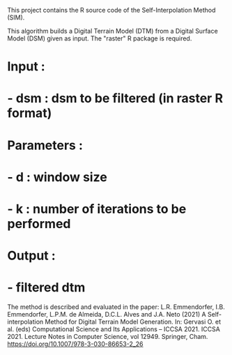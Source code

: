 This project contains the R source code of the Self-Interpolation Method (SIM).

This algorithm builds a Digital Terrain Model (DTM) from a Digital Surface Model (DSM) given as input.
The "raster" R package is required.

# Input :
# - dsm : dsm to be filtered (in raster R format)
# Parameters :
# - d : window size 
# - k : number of iterations to be performed
#  Output :
#  - filtered dtm 

The method is described and evaluated in the paper:
L.R. Emmendorfer, I.B. Emmendorfer, L.P.M. de Almeida, D.C.L. Alves and J.A. Neto (2021) A Self-interpolation Method for Digital Terrain Model Generation. In: Gervasi O. et al. (eds) Computational Science and Its Applications – ICCSA 2021. ICCSA 2021. Lecture Notes in Computer Science, vol 12949. Springer, Cham. https://doi.org/10.1007/978-3-030-86653-2_26

